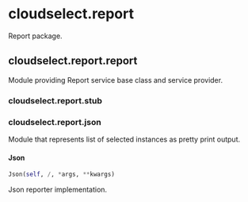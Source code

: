 <h1 id="cloudselect.report">cloudselect.report</h1>

Report package.
<h2 id="cloudselect.report.report">cloudselect.report.report</h2>

Module providing Report service base class and service provider.
<h3 id="cloudselect.report.stub">cloudselect.report.stub</h3>


<h3 id="cloudselect.report.json">cloudselect.report.json</h3>

Module that represents list of selected instances as pretty print output.
<h4 id="cloudselect.report.json.Json">Json</h4>

```python
Json(self, /, *args, **kwargs)
```
Json reporter implementation.
